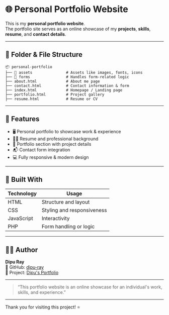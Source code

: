 # 🌐 Personal Portfolio Website
This is my **personal portfolio website**.  
The portfolio site serves as an online showcase of my **projects**, **skills**, **resume**, and **contact details**.

---

## 📁 Folder & File Structure
```
📦 personal-portfolio
├── 📁 assets               # Assets like images, fonts, icons
├── 📁 forms                # Handles form-related logic
├── about.html             # About me page
├── contact.html           # Contact information & form
├── index.html             # Homepage / Landing page
├── portfolio.html         # Project gallery
├── resume.html            # Resume or CV
```

---

## 🌟 Features
- 🖥️ Personal portfolio to showcase work & experience
- 🧑‍💼 Resume and professional background
- 📂 Portfolio section with project details
- 📬 Contact form integration
- 💻 Fully responsive & modern design

---

## 🔧 Built With
| Technology | Usage                         |
|------------|-------------------------------|
| HTML       | Structure and layout          |
| CSS        | Styling and responsiveness    |
| JavaScript | Interactivity                 |
| PHP        | Form handling or logic        |
---

## 👨‍💻 Author
**Dipu Ray**  
🔗 GitHub: [dipu-ray](https://github.com/dipu-ray)
<br>
🔗 Project: [Dipu's Portfolio](https://dipu-ray.github.io/personal-portfolio/)

---

> “This portfolio website is an online showcase for an individual's work, skills, and experience.”

---

Thank you for visiting this project! ⭐